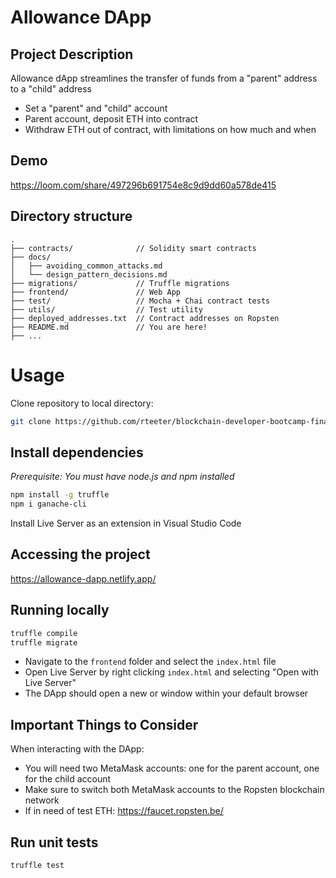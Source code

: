 # Allowance DApp

## Project Description
Allowance dApp streamlines the transfer of funds from a "parent" address to a "child" address
- Set a "parent" and "child" account
- Parent account, deposit ETH into contract
- Withdraw ETH out of contract, with limitations on how much and when

## Demo
https://loom.com/share/497296b691754e8c9d9dd60a578de415

## Directory structure

```
.
├── contracts/              // Solidity smart contracts
├── docs/
│   ├── avoiding_common_attacks.md
│   └── design_pattern_decisions.md
├── migrations/             // Truffle migrations
├── frontend/               // Web App
├── test/                   // Mocha + Chai contract tests
├── utils/                  // Test utility
├── deployed_addresses.txt  // Contract addresses on Ropsten
├── README.md               // You are here!
├── ...
```

# Usage

Clone repository to local directory:
```sh
git clone https://github.com/rteeter/blockchain-developer-bootcamp-final-project.git
```

## Install dependencies
*Prerequisite: You must have node.js and npm installed*
```sh
npm install -g truffle
npm i ganache-cli
```
Install Live Server as an extension in Visual Studio Code

## Accessing the project
https://allowance-dapp.netlify.app/

## Running locally
```sh
truffle compile
truffle migrate
```
- Navigate to the `frontend` folder and select the `index.html` file
- Open Live Server by right clicking `index.html` and selecting "Open with Live Server"
- The DApp should open a new or window within your default browser

## Important Things to Consider
When interacting with the DApp:
- You will need two MetaMask accounts: one for the parent account, one for the child account
- Make sure to switch both MetaMask accounts to the Ropsten blockchain network
- If in need of test ETH: https://faucet.ropsten.be/

## Run unit tests
```sh
truffle test
```
